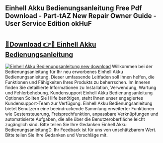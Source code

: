 ## Einhell Akku Bedienungsanleitung Free Pdf Download - Part-tAZ New Repair Owner Guide - User Service Edition okHuF

# <h2><a href="http://df5uh9.blite.top/?on=Einhell+Akku+Bedienungsanleitung">🔗Download 👉🔴 Einhell Akku Bedienungsanleitung</a></h2>

[![Einhell Akku Bedienungsanleitung new download](https://i.imgur.com/lujVjoI.png)](http://df5uh9.blite.top/?on=Einhell+Akku+Bedienungsanleitung)
Willkommen bei der Bedienungsanleitung für Ihr neu erworbenes Einhell Akku Bedienungsanleitung. Dieser umfassende Leitfaden soll Ihnen helfen, die Funktionen und Fähigkeiten Ihres Produkts zu beherrschen. Im Inneren finden Sie detaillierte Informationen zu Installation, Verwendung, Wartung und Fehlerbehebung. Kundensupport Einhell Akku Bedienungsanleitung Optionen Sollten Sie Hilfe benötigen, steht Ihnen unser engagiertes Kundensupport-Team zur Verfügung. Einhell Akku Bedienungsanleitung bietet Benutzern eine beeindruckende Sammlung erweiterter Funktionen wie Gestensteuerung, Freisprechfunktion, anpassbare Verknüpfungen und automatisierte Aufgaben, die alle über die Benutzeroberfläche leicht zugänglich sind. Bitte teilen Sie Ihre Gedanken Einhell Akku BedienungsanleitungD. Ihr Feedback ist für uns von unschätzbarem Wert. Bitte teilen Sie Ihre Gedanken und Vorschläge mit.
